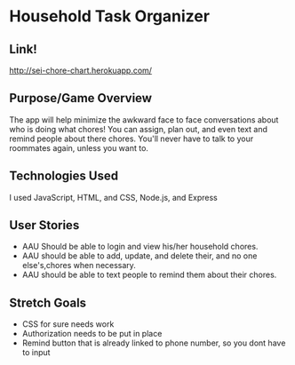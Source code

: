 # Household Task Organizer

## Link!
http://sei-chore-chart.herokuapp.com/
## Purpose/Game Overview
The app will help minimize the awkward face to face conversations about who is doing what chores! You can assign, plan out, and even text and remind people about there chores. You'll never have to talk to your roommates again, unless you want to.  



## Technologies Used
I used JavaScript, HTML, and CSS, Node.js, and Express

## User Stories
* AAU Should be able to login and view his/her household chores.
* AAU should be able to add, update, and delete their, and no one else's,chores when necessary.
* AAU should be able to text people to remind them about their chores.


## Stretch Goals
* CSS for sure needs work
* Authorization needs to be put in place
* Remind button that is already linked to phone number, so you dont have to input

